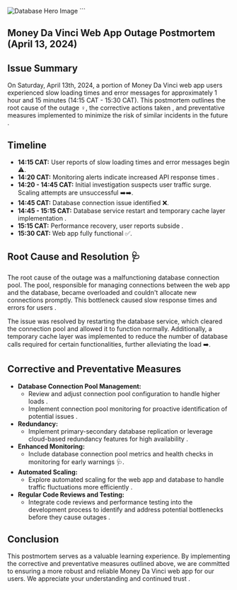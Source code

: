 ![Database Hero Image](https://drive.google.com/file/d/1IEJrjxCuvs9SZq-O31PTjix2JwFxTdQ5/view?usp=drive_link)  ```
## Money Da Vinci Web App Outage Postmortem (April 13, 2024) 

## Issue Summary 

On Saturday, April 13th, 2024, a portion of Money Da Vinci web app users experienced slow loading times and error messages for approximately 1 hour and 15 minutes (14:15 CAT - 15:30 CAT). This postmortem outlines the root cause of the outage ️‍♀️, the corrective actions taken ️, and preventative measures implemented to minimize the risk of similar incidents in the future ️.

## Timeline 

* **14:15 CAT:** User reports of slow loading times and error messages begin ⚠️.
* **14:20 CAT:** Monitoring alerts indicate increased API response times .
* **14:20 - 14:45 CAT:** Initial investigation suspects user traffic surge. Scaling attempts are unsuccessful ➡️➡️.
* **14:45 CAT:** Database connection issue identified ❌.
* **14:45 - 15:15 CAT:** Database service restart and temporary cache layer implementation .
* **15:15 CAT:** Performance recovery, user reports subside .
* **15:30 CAT:** Web app fully functional ✅.

## Root Cause and Resolution 🩺

The root cause of the outage was a malfunctioning database connection pool. The pool, responsible for managing connections between the web app and the database, became overloaded and couldn't allocate new connections promptly. This bottleneck caused slow response times and errors for users .

The issue was resolved by restarting the database service, which cleared the connection pool and allowed it to function normally. Additionally, a temporary cache layer was implemented to reduce the number of database calls required for certain functionalities, further alleviating the load  ️➡️.

## Corrective and Preventative Measures 

* **Database Connection Pool Management:**
    * Review and adjust connection pool configuration to handle higher loads .
    * Implement connection pool monitoring for proactive identification of potential issues .
* **Redundancy:**
    * Implement primary-secondary database replication or leverage cloud-based redundancy features for high availability  .
* **Enhanced Monitoring:**
    * Include database connection pool metrics and health checks in monitoring for early warnings 🩺. 
* **Automated Scaling:**
    * Explore automated scaling for the web app and database to handle traffic fluctuations more efficiently .
* **Regular Code Reviews and Testing:**
    * Integrate code reviews and performance testing into the development process to identify and address potential bottlenecks before they cause outages .

## Conclusion 

This postmortem serves as a valuable learning experience. By implementing the corrective and preventative measures outlined above, we are committed to ensuring a more robust and reliable Money Da Vinci web app for our users. We appreciate your understanding and continued trust .